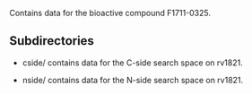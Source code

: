 Contains data for the bioactive compound F1711-0325.

## Subdirectories

- cside/ contains data for the C-side search space on rv1821.

- nside/ contains data for the N-side search space on rv1821.

